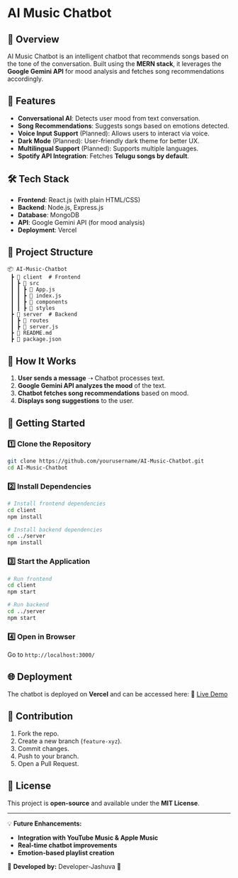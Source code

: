 
# AI Music Chatbot

## 🎵 Overview
AI Music Chatbot is an intelligent chatbot that recommends songs based on the tone of the conversation. Built using the **MERN stack**, it leverages the **Google Gemini API** for mood analysis and fetches song recommendations accordingly.

## 🚀 Features
- **Conversational AI**: Detects user mood from text conversation.
- **Song Recommendations**: Suggests songs based on emotions detected.
- **Voice Input Support** (Planned): Allows users to interact via voice.
- **Dark Mode** (Planned): User-friendly dark theme for better UX.
- **Multilingual Support** (Planned): Supports multiple languages.
- **Spotify API Integration**: Fetches **Telugu songs by default**.

## 🛠️ Tech Stack
- **Frontend**: React.js (with plain HTML/CSS)
- **Backend**: Node.js, Express.js
- **Database**: MongoDB
- **API**: Google Gemini API (for mood analysis)
- **Deployment**: Vercel

## 📂 Project Structure
```
📦 AI-Music-Chatbot
 ┣ 📂 client  # Frontend
 ┃ ┣ 📂 src
 ┃ ┃ ┣ 📜 App.js
 ┃ ┃ ┣ 📜 index.js
 ┃ ┃ ┣ 📂 components
 ┃ ┃ ┣ 📂 styles
 ┣ 📂 server  # Backend
 ┃ ┣ 📂 routes
 ┃ ┣ 📜 server.js
 ┣ 📜 README.md
 ┣ 📜 package.json
```

## 🎯 How It Works
1. **User sends a message** ➝ Chatbot processes text.
2. **Google Gemini API analyzes the mood** of the text.
3. **Chatbot fetches song recommendations** based on mood.
4. **Displays song suggestions** to the user.

## 🚀 Getting Started
### 1️⃣ Clone the Repository
```sh
git clone https://github.com/yourusername/AI-Music-Chatbot.git
cd AI-Music-Chatbot
```
### 2️⃣ Install Dependencies
```sh
# Install frontend dependencies
cd client
npm install

# Install backend dependencies
cd ../server
npm install
```
### 3️⃣ Start the Application
```sh
# Run frontend
cd client
npm start

# Run backend
cd ../server
npm start
```
### 4️⃣ Open in Browser
Go to `http://localhost:3000/`

## 🌐 Deployment
The chatbot is deployed on **Vercel** and can be accessed here:
🔗 [Live Demo](https://ai-music-chatbot.vercel.app/)

## 🤝 Contribution
1. Fork the repo.
2. Create a new branch (`feature-xyz`).
3. Commit changes.
4. Push to your branch.
5. Open a Pull Request.

## 📜 License
This project is **open-source** and available under the **MIT License**.

---
💡 **Future Enhancements:**
- **Integration with YouTube Music & Apple Music**
- **Real-time chatbot improvements**
- **Emotion-based playlist creation**

🔹 **Developed by:** Developer-Jashuva 🚀

